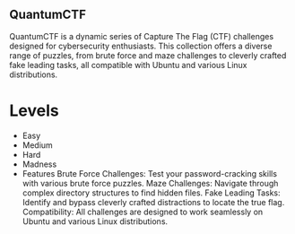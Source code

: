 ## QuantumCTF
QuantumCTF is a dynamic series of Capture The Flag (CTF) challenges designed for cybersecurity enthusiasts. 
This collection offers a diverse range of puzzles, from brute force and maze challenges to cleverly crafted fake leading tasks, all compatible with Ubuntu and various Linux distributions.

# Levels
 - Easy
 - Medium
 - Hard
 - Madness
 - Features
Brute Force Challenges: Test your password-cracking skills with various brute force puzzles.
Maze Challenges: Navigate through complex directory structures to find hidden files.
Fake Leading Tasks: Identify and bypass cleverly crafted distractions to locate the true flag.
Compatibility: All challenges are designed to work seamlessly on Ubuntu and various Linux distributions.
